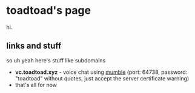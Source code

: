 <!DOCTYPE html>
<head>
  <meta charset="utf-8">
  <meta name="viewport" content="width=device-width, initial-scale=1">
  <title>Toadtoad</title>
  <meta charset="utf-8">
  <meta name = "description" content = "the site of Toadtoad">
  <meta name = "author" content = "Toadtoad">
  <link rel="shortcut icon" type="image/x-icon" href="favicon.ico">
  <link rel="stylesheet" media="screen" href="https://fontlibrary.org/face/roboto" type="text/css"/> 
  <link rel="stylesheet" href="css/toadtoad1.css">
</head>

# toadtoad's page

hi. 

## links and stuff

so uh yeah here's stuff like subdomains

- **vc.toadtoad.xyz** - voice chat using <a href="http://www.mumble.info/" target="_blank">mumble</a> (port: 64738, password: "toadtoad" without quotes, just accept the server certificate warning)
- that's all for now